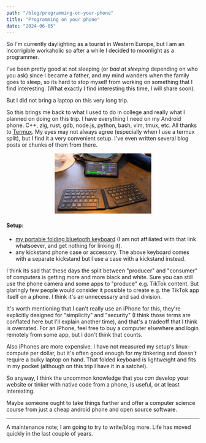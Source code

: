 ```yaml
---
path: "/blog/programming-on-your-phone"
title: "Programming on your phone"
date: "2024-06-05"
---
```


So I'm currently daylighting as a tourist in Western Europe, but I am an
incorrigible workaholic so after a while I decided to moonlight as a programmer.

I've been pretty good at not sleeping (or *bad at sleeping* depending on who you ask) since I became
a father, and my mind wanders when the family goes to sleep,
so its hard to stop myself from working on something that I find interesting.
(What exactly I find interesting this time, I will share soon).

But I did not bring a laptop on this very long trip.

So this brings me back to what I used to do in college and really what I planned on doing on this trip.
I have everything I need on my Android phone.
C++, zig, rust, gdb, node.js, python, bash, vim, tmux, etc.
All thanks to [Termux](https://termux.dev/en/).
My eyes may not always agree (especially when I use a termux split),
but I find it a very convenient setup.
I've even written several blog posts or chunks of them from there.

<div style="text-align:center">
  <img style="width:50%" alt="a picture of my phone kickstanded and my bluetooth keyboard in front of it" src="/images/phone-keyboard-setup.jpg" />
</div>

#### Setup:

- [my portable folding bluetooth keyboard](https://www.newegg.com/p/0GA-08NW-000K1?item=9SIAS45HVK7458&utm_source=transactional&utm_medium=email&cm_mmc=TEMC-Delivery-Notice-USA-_-101932&utm_campaign=TEMC-Delivery-Notice-USA-_-101932&source=f) (I am not affiliated with that link whatsoever, and get nothing for linking it).
- any kickstand phone case or accessory.
  The above keyboard comes with a separate kickstand but I use a case with a kickstand instead.

I think its sad that these days the split between "producer" and "consumer" of computers is
getting more and more black and white. Sure you can still use the phone camera and
some apps to "produce" e.g. TikTok content. But glaringly few people would consider it possible
to create e.g. the TikTok app itself on a phone. I think it's an unnecessary and sad division.

It's worth mentioning that I can't really use an iPhone for this, they're explicitly
designed for "simplicity" and "security" (I think those terms are conflated here but I'll
explain another time), and that's a tradeoff that I think is overrated.
For an iPhone, feel free to buy a computer elsewhere and login remotely from some app, but I don't
think that counts.

Also iPhones are more expensive. I have not measured my setup's linux-compute per dollar,
but it's often good enough for my tinkering and doesn't require a bulky laptop on hand.
That folded keyboard is lightweight and fits in my pocket (although on this trip I have it in a satchel).

So anyway, I think the uncommon knowledge that you _can_ develop your website or
tinker with native code from a phone, is useful, or at least interesting.

Maybe someone ought to take things further and offer a computer science course from just a cheap
android phone and open source software.

---

A maintenance note; I am going to try to write/blog more. Life has moved quickly in the last couple of years.
